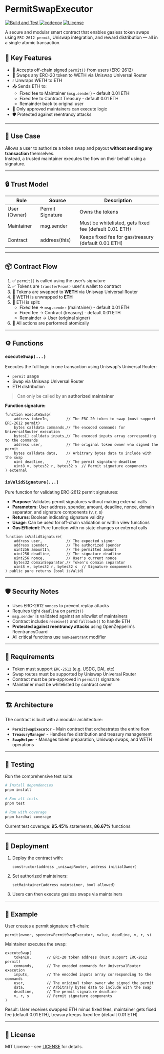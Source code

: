# PermitSwapExecutor

[![Build and Test](https://github.com/The-Poolz/contracts.daoStation/actions/workflows/build.yml/badge.svg)](https://github.com/The-Poolz/contracts.daoStation/actions/workflows/build.yml)
[![codecov](https://codecov.io/gh/The-Poolz/contracts.daoStation/graph/badge.svg)](https://codecov.io/gh/The-Poolz/contracts.daoStation)
[![License](https://img.shields.io/badge/License-MIT-blue.svg)](https://github.com/The-Poolz/contracts.daoStation/blob/master/LICENSE)

A secure and modular smart contract that enables gasless token swaps using `ERC-2612 permit`, Uniswap integration, and reward distribution — all in a single atomic transaction.

## 🧩 Key Features

- 📝 Accepts off-chain signed `permit()` from users (ERC-2612)
- 🔁 Swaps any ERC-20 token to WETH via Uniswap Universal Router
- 💧 Unwraps WETH to ETH
- 📤 Sends ETH to:
  - Fixed fee to Maintainer (`msg.sender`) - default 0.01 ETH
  - Fixed fee to Contract Treasury - default 0.01 ETH  
  - Remainder back to original user
- 🔐 Only approved maintainers can execute logic
- 🛡️ Protected against reentrancy attacks

---

## 🚀 Use Case

Allows a user to authorize a token swap and payout **without sending any transaction** themselves.  
Instead, a trusted maintainer executes the flow on their behalf using a signature.

---

## 🔒 Trust Model

| Role         | Source           | Description                       |
|--------------|------------------|-----------------------------------|
| User (Owner) | Permit Signature | Owns the tokens                   |
| Maintainer   | msg.sender       | Must be whitelisted, gets fixed fee (default 0.01 ETH)   |
| Contract     | address(this)    | Keeps fixed fee for gas/treasury (default 0.01 ETH)      |

---

## 📦 Contract Flow

1. ✅ `permit()` is called using the user’s signature
2. ✅ Tokens are `transferFrom()` user's wallet to contract
3. 🔁 Tokens are swapped to **WETH** via Uniswap Universal Router
4. 🔁 WETH is unwrapped to **ETH**
5. 💸 ETH is split:
   - Fixed fee → `msg.sender` (maintainer) - default 0.01 ETH
   - Fixed fee → Contract (treasury) - default 0.01 ETH
   - Remainder → User (original signer)
6. 🔐 All actions are performed atomically

---

## ⚙️ Functions

### `executeSwap(...)`

Executes the full logic in one transaction using Uniswap's Universal Router:

- `permit` usage
- Swap via Uniswap Universal Router
- ETH distribution

> Can only be called by an **authorized maintainer**

**Function signature:**
```solidity
function executeSwap(
    address tokenIn,        // The ERC-20 token to swap (must support ERC-2612 permit)
    bytes calldata commands,// The encoded commands for UniversalRouter execution
    bytes[] calldata inputs,// The encoded inputs array corresponding to the commands
    address user,           // The original token owner who signed the permit
    bytes calldata data,    // Arbitrary bytes data to include with the swap
    uint deadline,          // The permit signature deadline
    uint8 v, bytes32 r, bytes32 s  // Permit signature components
) external
```

### `isValidSignature(...)`

Pure function for validating ERC-2612 permit signatures:

- **Purpose**: Validates permit signatures without making external calls
- **Parameters**: User address, spender, amount, deadline, nonce, domain separator, and signature components (v, r, s)
- **Returns**: Boolean indicating signature validity
- **Usage**: Can be used for off-chain validation or within view functions
- **Gas Efficient**: Pure function with no state changes or external calls

```solidity
function isValidSignature(
    address user,           // The expected signer
    address spender,        // The authorized spender
    uint256 amountIn,       // The permitted amount
    uint256 deadline,       // The signature deadline
    uint256 nonce,          // User's current nonce
    bytes32 domainSeparator,// Token's domain separator
    uint8 v, bytes32 r, bytes32 s  // Signature components
) public pure returns (bool isValid)
```

---

## 🛡 Security Notes

- Uses ERC-2612 `nonces` to prevent replay attacks
- Requires tight `deadline` on `permit()`
- `msg.sender` is validated against an allowlist of maintainers
- Contract includes `receive()` and `fallback()` to handle ETH
- **Protected against reentrancy attacks** using OpenZeppelin's ReentrancyGuard
- All critical functions use `nonReentrant` modifier

---

## 📜 Requirements

- Token must support `ERC-2612` (e.g. USDC, DAI, etc)
- Swap routes must be supported by Uniswap Universal Router
- Contract must be pre-approved in `permit()` signature
- Maintainer must be whitelisted by contract owner

---

## 🏗️ Architecture

The contract is built with a modular architecture:

- **`PermitSwapExecutor`** - Main contract that orchestrates the entire flow
- **`TreasuryManager`** - Handles fee distribution and treasury management
- **`SwapHelper`** - Manages token preparation, Uniswap swaps, and WETH operations

---

## 🧪 Testing

Run the comprehensive test suite:

```bash
# Install dependencies
pnpm install

# Run all tests
pnpm test

# Run with coverage
pnpm hardhat coverage
```

Current test coverage: **95.45%** statements, **86.67%** functions

---

## 🚀 Deployment

1. Deploy the contract with:

   ```solidity
   constructor(address _uniswapRouter, address initialOwner)
   ```

2. Set authorized maintainers:

   ```solidity
   setMaintainer(address maintainer, bool allowed)
   ```

3. Users can then execute gasless swaps via maintainers

---

## 🧠 Example

User creates a permit signature off-chain:

```solidity
permit(owner, spender=PermitSwapExecutor, value, deadline, v, r, s)
```

Maintainer executes the swap:

```solidity
executeSwap(
    tokenIn,       // ERC-20 token address (must support ERC-2612 permit)
    commands,      // The encoded commands for UniversalRouter execution
    inputs,        // The encoded inputs array corresponding to the commands
    user,          // The original token owner who signed the permit
    data,          // Arbitrary bytes data to include with the swap
    deadline,      // The permit signature deadline
    v, r, s        // Permit signature components
)
```

Result: User receives swapped ETH minus fixed fees, maintainer gets fixed fee (default 0.01 ETH), treasury keeps fixed fee (default 0.01 ETH)

---

## 📄 License

MIT License - see [LICENSE](LICENSE) for details.
